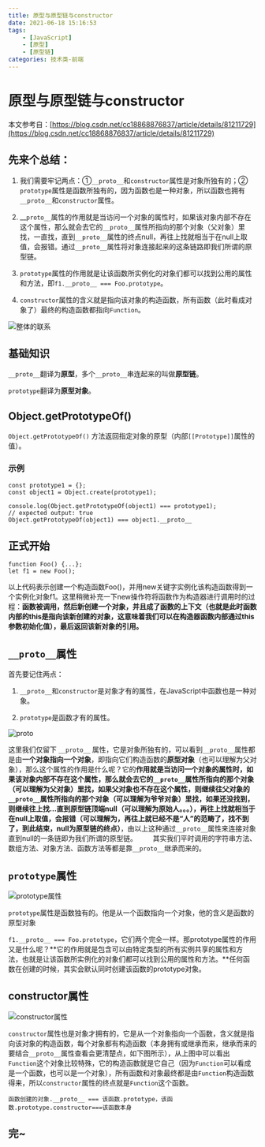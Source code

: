 ```yaml
---
title: 原型与原型链与constructor
date: 2021-06-18 15:16:53
tags: 
    - [JavaScript]
    - [原型]
    - [原型链]
categories: 技术类-前端
---
```

<meta name="referrer" content="no-referrer"/>

# 原型与原型链与constructor

本文参考自：[https://blog.csdn.net/cc18868876837/article/details/81211729](https://blog.csdn.net/cc18868876837/article/details/81211729)

## 先来个总结：

1.  我们需要牢记两点：①`__proto__`和`constructor`属性是对象所独有的；② `prototype`属性是函数所独有的，因为函数也是一种对象，所以函数也拥有`__proto__`和`constructor`属性。

2.  __`proto__`属性的作用就是当访问一个对象的属性时，如果该对象内部不存在这个属性，那么就会去它的`__proto__`属性所指向的那个对象（父对象）里找，一直找，直到`__proto__`属性的终点null，再往上找就相当于在null上取值，会报错。通过`__proto__`属性将对象连接起来的这条链路即我们所谓的原型链。

3.  `prototype`属性的作用就是让该函数所实例化的对象们都可以找到公用的属性和方法，即`f1.__proto__ === Foo.prototype`。

4.  `constructor`属性的含义就是指向该对象的构造函数，所有函数（此时看成对象了）最终的构造函数都指向`Function`。

![整体的联系](https://upload-images.jianshu.io/upload_images/13931286-5467dbdb42fd91ef?imageMogr2/auto-orient/strip%7CimageView2/2/w/1240) 

## 基础知识

`__proto__`翻译为**原型**，多个`__proto__`串连起来的叫做**原型链**。

`prototype`翻译为**原型对象**。

## Object.getPrototypeOf()

`Object.getPrototypeOf()` 方法返回指定对象的原型（内部`[[Prototype]]`属性的值）。

### 示例
```
const prototype1 = {};
const object1 = Object.create(prototype1);

console.log(Object.getPrototypeOf(object1) === prototype1);
// expected output: true
Object.getPrototypeOf(object1) === object1.__proto__
```

## 正式开始

```
function Foo() {...};
let f1 = new Foo();
```

以上代码表示创建一个构造函数Foo()，并用new关键字实例化该构造函数得到一个实例化对象f1。这里稍微补充一下new操作符将函数作为构造器进行调用时的过程：**函数被调用，然后新创建一个对象，并且成了函数的上下文（也就是此时函数内部的this是指向该新创建的对象，这意味着我们可以在构造器函数内部通过this参数初始化值），最后返回该新对象的引用。**

## `__proto__`属性

首先要记住两点：

1.  `__proto__`和`constructor`是对象才有的属性，在JavaScript中函数也是一种对象。

2.  `prototype`是函数才有的属性。

![__proto__](https://upload-images.jianshu.io/upload_images/13931286-9355e730b53d1879?imageMogr2/auto-orient/strip%7CimageView2/2/w/1240) 

这里我们仅留下 `__proto__` 属性，它是对象所独有的，可以看到`__proto__`属性都是由**一个对象指向一个对象**，即指向它们构造函数的**原型对象**（也可以理解为父对象），那么这个属性的作用是什么呢？它的**作用就是当访问一个对象的属性时，如果该对象内部不存在这个属性，那么就会去它的`__proto__`属性所指向的那个对象（可以理解为父对象）里找，如果父对象也不存在这个属性，则继续往父对象的`__proto__`属性所指向的那个对象（可以理解为爷爷对象）里找，如果还没找到，则继续往上找…直到原型链顶端null（可以理解为原始人。。。），再往上找就相当于在null上取值，会报错（可以理解为，再往上就已经不是“人”的范畴了，找不到了，到此结束，null为原型链的终点）**，由以上这种通过`__proto__`属性来连接对象直到null的一条链即为我们所谓的原型链。    其实我们平时调用的字符串方法、数组方法、对象方法、函数方法等都是靠`__proto__`继承而来的。

## `prototype`属性

![prototype属性](https://upload-images.jianshu.io/upload_images/13931286-a68d7e7851adf580?imageMogr2/auto-orient/strip%7CimageView2/2/w/1240) 

`prototype`属性是函数独有的。他是从一个函数指向一个对象，他的含义是函数的原型对象

`f1.__proto__ === Foo.prototype`，它们两个完全一样。那prototype属性的作用又是什么呢？**它的作用就是包含可以由特定类型的所有实例共享的属性和方法，也就是让该函数所实例化的对象们都可以找到公用的属性和方法。**任何函数在创建的时候，其实会默认同时创建该函数的prototype对象。

## constructor属性

![constructor属性](https://upload-images.jianshu.io/upload_images/13931286-8de481f4fbc04fee?imageMogr2/auto-orient/strip%7CimageView2/2/w/1240) 

`constructor`属性也是对象才拥有的，它是从一个对象指向一个函数，含义就是指向该对象的构造函数，每个对象都有构造函数（本身拥有或继承而来，继承而来的要结合`__proto__`属性查看会更清楚点，如下图所示），从上图中可以看出`Function`这个对象比较特殊，它的构造函数就是它自己（因为`Function`可以看成是一个函数，也可以是一个对象），所有函数和对象最终都是由`Function`构造函数得来，所以`constructor`属性的终点就是`Function`这个函数。

`函数创建的对象.__proto__ === 该函数.prototype，该函数.prototype.constructor===该函数本身`

## 完~

